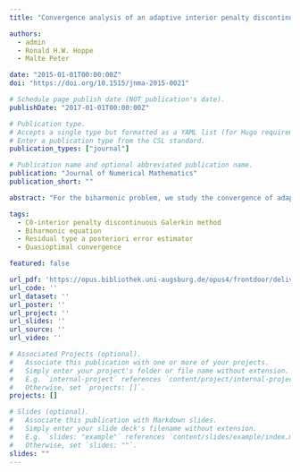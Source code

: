 ```yaml
---
title: "Convergence analysis of an adaptive interior penalty discontinuous Galerkin method for the biharmonic problem"

authors:
  - admin
  - Ronald H.W. Hoppe
  - Malte Peter

date: "2015-01-01T00:00:00Z"
doi: "https://doi.org/10.1515/jnma-2015-0021"

# Schedule page publish date (NOT publication's date).
publishDate: "2017-01-01T00:00:00Z"

# Publication type.
# Accepts a single type but formatted as a YAML list (for Hugo requirements).
# Enter a publication type from the CSL standard.
publication_types: ["journal"]

# Publication name and optional abbreviated publication name.
publication: "Journal of Numerical Mathematics"
publication_short: ""

abstract: "For the biharmonic problem, we study the convergence of adaptive C0-Interior Penalty Discontinuous Galerkin (C0-IPDG) methods of any polynomial order. We note that C0-IPDG methods for fourth order elliptic boundary value problems have been suggested in several publications, whereas residual-type a posteriori error estimators for C0-IPDG methods applied to the biharmonic equation have been developed and analyzed in [8, 18]. Following the convergence analysis of adaptive IPDG methods for second order elliptic problems, we prove a contraction property for a weighted sum of the C0-IPDG energy norm of the global discretization error and the estimator. The proof of the contraction property is based on the reliability of the estimator, a quasi-orthogonality result, and an estimator reduction property. Numerical results are given that illustrate the performance of the adaptive C0-IPDG approach. "

tags:
  - C0-interior penalty discontinuous Galerkin method
  - Biharmonic equation
  - Residual type a posteriori error estimator
  - Quasioptimal convergence

featured: false

url_pdf: 'https://opus.bibliothek.uni-augsburg.de/opus4/frontdoor/deliver/index/docId/1831/file/mpreprint_12_005.pdf'
url_code: ''
url_dataset: ''
url_poster: ''
url_project: ''
url_slides: ''
url_source: ''
url_video: ''

# Associated Projects (optional).
#   Associate this publication with one or more of your projects.
#   Simply enter your project's folder or file name without extension.
#   E.g. `internal-project` references `content/project/internal-project/index.md`.
#   Otherwise, set `projects: []`.
projects: []

# Slides (optional).
#   Associate this publication with Markdown slides.
#   Simply enter your slide deck's filename without extension.
#   E.g. `slides: "example"` references `content/slides/example/index.md`.
#   Otherwise, set `slides: ""`.
slides: ""
---
```

